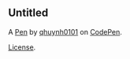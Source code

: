 Untitled
--------


A [Pen](https://codepen.io/qhuynh0101/pen/EajwgBY) by [qhuynh0101](https://codepen.io/qhuynh0101) on [CodePen](https://codepen.io).

[License](https://codepen.io/license/pen/EajwgBY).